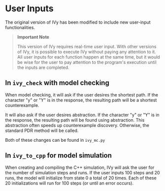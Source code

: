 # User Inputs

The original version of IVy has been modified to include new user-input functionalities.

> **Important Note**
>
> This version of IVy requires real-time user input. With other versions of IVy, it is possible to execute IVy without paying any attention to it. All user inputs for each function happen at the same time, but it would be wise for the user to pay attention to the program's execution until the inputs are completed.

## In `ivy_check` with model checking

When model checking, it will ask if the user desires the shortest path. If the character "y" or "Y" is in the response, the resulting path will be a shortest counterexample.

It will also ask if the user desires abstraction. If the character "y" or "Y" is in the response, the resulting path will be found using abstraction. This abstraction often speeds up counterexample discovery. Otherwise, the standard PDR method will be called.

Both of these changes can be found in `ivy_mc.py`

## In `ivy_to_cpp` for model simulation

When creating and compiling the C++ simulation, IVy will ask the user for the number of simulation steps and runs. If the user inputs 100 steps and 20 runs, the model will initialize from state 0 a total of 20 times. Each of these 20 initializations will run for 100 steps (or until an error occurs).
